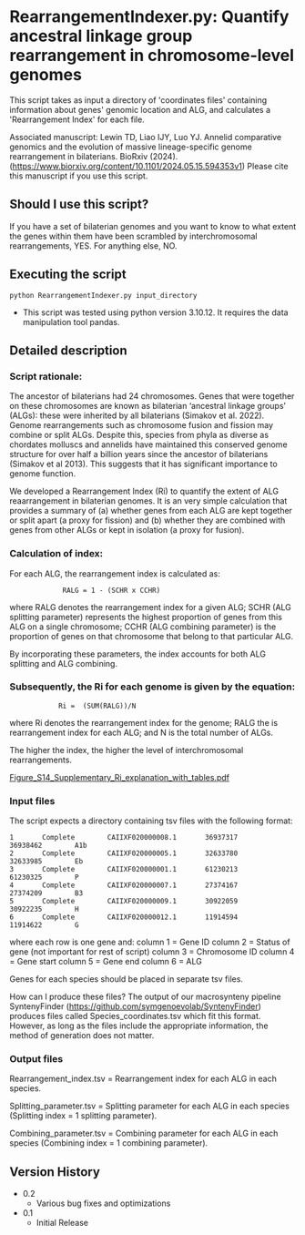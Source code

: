 # RearrangementIndexer.py: Quantify ancestral linkage group rearrangement in chromosome-level genomes

This script takes as input a directory of 'coordinates files' containing information about genes' genomic location and ALG, and calculates a 'Rearrangement Index' for each file.

Associated manuscript: 
Lewin TD, Liao IJY, Luo YJ. Annelid comparative genomics and the evolution of massive lineage-specific genome rearrangement in bilaterians. BioRxiv (2024). (https://www.biorxiv.org/content/10.1101/2024.05.15.594353v1) Please cite this manuscript if you use this script. 

## Should I use this script?

If you have a set of bilaterian genomes and you want to know to what extent the genes within them have been scrambled by interchromosomal rearrangements, YES. For anything else, NO.

## Executing the script

```
python RearrangementIndexer.py input_directory
```

* This script was tested using python version 3.10.12. It requires the data manipulation tool pandas. 

## Detailed description

### Script rationale:
The ancestor of bilaterians had 24 chromosomes. Genes that were together on these chromosomes are known as bilaterian ‘ancestral linkage groups’ (ALGs): these were inherited by all bilaterians (Simakov et al. 2022). Genome rearrangements such as chromosome fusion and fission may combine or split ALGs. Despite this, species from phyla as diverse as chordates molluscs and annelids have maintained this conserved genome structure for over half a billion years since the ancestor of bilaterians (Simakov et al 2013). This suggests that it has significant importance to genome function.

We developed a Rearrangement Index (Ri) to quantify the extent of ALG reaarrangement in bilaterian genomes. It is an very simple calculation that provides a summary of (a) whether genes from each ALG are kept together or split apart (a proxy for fission) and (b) whether they are combined with genes from other ALGs or kept in isolation (a proxy for fusion).

### Calculation of index:
For each ALG, the rearrangement index is calculated as:

                 RALG = 1 - (SCHR x CCHR)    

where RALG denotes the rearrangement index for a given ALG; 
SCHR (ALG splitting parameter) represents the highest proportion of genes from this ALG on a single chromosome;
CCHR (ALG combining parameter) is the proportion of genes on that chromosome that belong to that particular ALG. 

By incorporating these parameters, the index accounts for both ALG splitting and ALG combining. 

### Subsequently, the Ri for each genome is given by the equation:
                      
                Ri =  (SUM(RALG))/N

where Ri denotes the rearrangement index for the genome; 
RALG the is rearrangement index for each ALG; 
and N is the total number of ALGs. 

The higher the index, the higher the level of interchromosomal rearrangements.  

[Figure_S14_Supplementary_Ri_explanation_with_tables.pdf](https://github.com/user-attachments/files/15922856/Figure_S14_Supplementary_Ri_explanation_with_tables.pdf)


### Input files

The script expects a directory containing tsv files with the following format:

```
1       Complete        CAIIXF020000008.1       36937317        36938462        A1b
2       Complete        CAIIXF020000005.1       32633780        32633985        Eb
3       Complete        CAIIXF020000001.1       61230213        61230325        P
4       Complete        CAIIXF020000007.1       27374167        27374209        B3
5       Complete        CAIIXF020000009.1       30922059        30922235        H
6       Complete        CAIIXF020000012.1       11914594        11914622        G
```

where each row is one gene and:
column 1 = Gene ID 
column 2 = Status of gene (not important for rest of script)
column 3 = Chromosome ID
column 4 = Gene start
column 5 = Gene end
column 6 = ALG

Genes for each species should be placed in separate tsv files.

How can I produce these files?  The output of our macrosynteny pipeline SyntenyFinder (https://github.com/symgenoevolab/SyntenyFinder) produces files called Species_coordinates.tsv which fit this format. However, as long as the files include the appropriate information, the method of generation does not matter.

### Output files 
Rearrangement_index.tsv = Rearrangement index for each ALG in each species.

Splitting_parameter.tsv = Splitting parameter for each ALG in each species (Splitting index = 1 splitting parameter).

Combining_parameter.tsv = Combining parameter for each ALG in each species (Combining index = 1 combining parameter).

## Version History

* 0.2
    * Various bug fixes and optimizations
* 0.1
    * Initial Release
